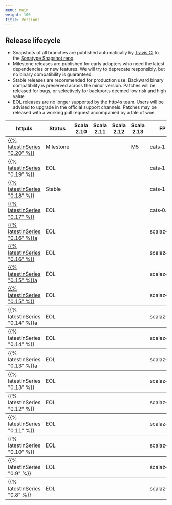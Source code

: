 ```yaml
---
menu: main
weight: 100
title: Versions
---
```


## Release lifecycle

* <span class="badge badge-danger">Snapshots</span> of all branches
  are published automatically by [Travis CI] to the [Sonatype Snapshot
  repo].
* <span class="badge badge-warning">Milestone</span> releases are
  published for early adopters who need the latest dependencies or new
  features.  We will try to deprecate responsibly, but no binary
  compatibility is guaranteed.
* <span class="badge badge-success">Stable</span> releases are
  recommended for production use.  Backward binary compatibility is
  preserved across the minor version.  Patches will be released for
  bugs, or selectively for backports deemed low risk and high value.
* <span class="badge badge-secondary">EOL</span> releases are no
  longer supported by the http4s team.  Users will be advised to upgrade
  in the official support channels.  Patches may be released with
  a working pull request accompanied by a tale of woe.

[Travis CI]: https://travis-ci.org/http4s/http4s 
[Sonatype Snapshot repo]: https://oss.sonatype.org/content/repositories/snapshots/org/http4s/

<table class="table table-responsive table-hover">
  <thead>
    <tr>
      <th>http4s</th>
      <th class="text-center">Status</th>
      <th class="text-center">Scala 2.10</th>
      <th class="text-center">Scala 2.11</th>
      <th class="text-center">Scala 2.12</th>
      <th class="text-center">Scala 2.13</th>	
      <th>FP</th>
      <th>Streaming</th>
      <th>JDK</th>
    </tr>
  </thead>
  <tbody>
    <tr>
      <td><a href="/v0.20">{{% latestInSeries "0.20" %}}</a></td>
      <td class="text-center"><span class="badge badge-warning">Milestone</span></td>
      <td class="text-center"><i class="fa fa-ban"></i></td>
      <td class="text-center"><i class="fa fa-check"></i></td>
      <td class="text-center"><i class="fa fa-check"></i></td>
      <td class="text-center">M5</td>
      <td>cats&#8209;1</td>
      <td>fs2&#8209;1</td>
      <td>1.8+</td>
    </tr>
    <tr>
      <td><a href="/v0.19">{{% latestInSeries "0.19" %}}</a></td>
      <td class="text-center"><span class="badge badge-secondary">EOL</span></td>
      <td class="text-center"><i class="fa fa-ban"></i></td>
      <td class="text-center"><i class="fa fa-check"></i></td>
      <td class="text-center"><i class="fa fa-check"></i></td>
      <td class="text-center"><i class="fa fa-ban"></i></td>	  
      <td>cats&#8209;1</td>
      <td>fs2&#8209;1</td>
      <td>1.8+</td>
    </tr>
    <tr>
      <td><a href="/v0.18">{{% latestInSeries "0.18" %}}</a></td>
      <td class="text-center"><span class="badge badge-success">Stable</span></td>
      <td class="text-center"><i class="fa fa-ban"></i></td>
      <td class="text-center"><i class="fa fa-check"></i></td>
      <td class="text-center"><i class="fa fa-check"></i></td>
      <td class="text-center"><i class="fa fa-ban"></i></td>	  
      <td>cats&#8209;1</td>
      <td>fs2&#8209;0.10</td>
      <td>1.8+</td>
    </tr>
    <tr>
      <td><a href="/v0.17">{{% latestInSeries "0.17" %}}</a></td>
      <td class="text-center"><span class="badge badge-secondary">EOL</span></td>
      <td class="text-center"><i class="fa fa-ban"></i></td>
      <td class="text-center"><i class="fa fa-check"></i></td>
      <td class="text-center"><i class="fa fa-check"></i></td>
      <td class="text-center"><i class="fa fa-ban"></i></td>	  
      <td>cats&#8209;0.9</td>
      <td>fs2&#8209;0.9</td>
      <td>1.8+</td>
    </tr>
    <tr>
      <td><a href="/v0.16">{{% latestInSeries "0.16" %}}a</a></td>
      <td class="text-center"><span class="badge badge-secondary">EOL</span></td>
      <td class="text-center"><i class="fa fa-check"></i></td>
      <td class="text-center"><i class="fa fa-check"></i></td>
      <td class="text-center"><i class="fa fa-check"></i></td>
      <td class="text-center"><i class="fa fa-ban"></i></td>	  
      <td>scalaz&#8209;7.2</td>
      <td>scalaz&#8209;stream&#8209;0.8a</td>
      <td>1.8+</td>
    </tr>
    <tr>
      <td><a href="/v0.16">{{% latestInSeries "0.16" %}}</a></td>
      <td class="text-center"><span class="badge badge-secondary">EOL</span></td>
      <td class="text-center"><i class="fa fa-check"></i></td>
      <td class="text-center"><i class="fa fa-check"></i></td>
      <td class="text-center"><i class="fa fa-check"></i></td>
      <td class="text-center"><i class="fa fa-ban"></i></td>
      <td>scalaz&#8209;7.1</td>
      <td>scalaz&#8209;stream&#8209;0.8</td>
      <td>1.8+</td>
    </tr>
    <tr>
      <td><a href="/v0.15">{{% latestInSeries "0.15" %}}a</a></td>
      <td class="text-center"><span class="badge badge-secondary">EOL</span></td>
      <td class="text-center"><i class="fa fa-check"></i></td>
      <td class="text-center"><i class="fa fa-check"></i></td>
      <td class="text-center"><i class="fa fa-check"></i></td>
      <td class="text-center"><i class="fa fa-ban"></i></td>	  
      <td>scalaz&#8209;7.2</td>
      <td>scalaz&#8209;stream&#8209;0.8a</td>
      <td>1.8+</td>
    </tr>
    <tr>
      <td><a href="/v0.15">{{% latestInSeries "0.15" %}}</a></td>
      <td class="text-center"><span class="badge badge-secondary">EOL</span></td>
      <td class="text-center"><i class="fa fa-check"></i></td>
      <td class="text-center"><i class="fa fa-check"></i></td>
      <td class="text-center"><i class="fa fa-check"></i></td>
      <td class="text-center"><i class="fa fa-ban"></i></td>	  
      <td>scalaz&#8209;7.1</td>
      <td>scalaz&#8209;stream&#8209;0.8</td>
      <td>1.8+</td>
    </tr>
  </tbody>
  <tbody>
    <tr>
      <td>{{% latestInSeries "0.14" %}}a</td>
      <td class="text-center"><span class="badge badge-secondary">EOL</span></td>
      <td class="text-center"><i class="fa fa-check"></i></td>
      <td class="text-center"><i class="fa fa-check"></i></td>
      <td class="text-center"><i class="fa fa-ban"></i></td>
      <td class="text-center"><i class="fa fa-ban"></i></td>	  
      <td>scalaz&#8209;7.2</td>
      <td>scalaz&#8209;stream&#8209;0.8a</td>
      <td>1.8+</td>
    </tr>
  </tbody>
  <tbody>
    <tr>
      <td>{{% latestInSeries "0.14" %}}</td>
      <td class="text-center"><span class="badge badge-secondary">EOL</span></td>
      <td class="text-center"><i class="fa fa-check"></i></td>
      <td class="text-center"><i class="fa fa-check"></i></td>
      <td class="text-center"><i class="fa fa-ban"></i></td>
      <td class="text-center"><i class="fa fa-ban"></i></td>
      <td>scalaz&#8209;7.1</td>
      <td>scalaz&#8209;stream&#8209;0.8</td>
      <td>1.8+</td>
    </tr>
  </tbody>
  <tbody>
    <tr>
      <td>{{% latestInSeries "0.13" %}}a</td>
      <td class="text-center"><span class="badge badge-secondary">EOL</span></td>
      <td class="text-center"><i class="fa fa-check"></i></td>
      <td class="text-center"><i class="fa fa-check"></i></td>
      <td class="text-center"><i class="fa fa-ban"></i></td>
      <td class="text-center"><i class="fa fa-ban"></i></td>	  
      <td>scalaz&#8209;7.2</td>
      <td>scalaz&#8209;stream&#8209;0.8a</td>
      <td>1.8+</td>
    </tr>
  </tbody>
  <tbody>
    <tr>
      <td>{{% latestInSeries "0.13" %}}</td>
      <td class="text-center"><span class="badge badge-secondary">EOL</span></td>
      <td class="text-center"><i class="fa fa-check"></i></td>
      <td class="text-center"><i class="fa fa-check"></i></td>
      <td class="text-center"><i class="fa fa-ban"></i></td>
      <td class="text-center"><i class="fa fa-ban"></i></td>	  
      <td>scalaz&#8209;7.1</td>
      <td>scalaz&#8209;stream&#8209;0.8</td>
      <td>1.8+</td>
    </tr>
  </tbody>
  <tbody>
    <tr>
      <td>{{% latestInSeries "0.12" %}}</td>
      <td class="text-center"><span class="badge badge-secondary">EOL</span></td>
      <td class="text-center"><i class="fa fa-check"></i></td>
      <td class="text-center"><i class="fa fa-check"></i></td>
      <td class="text-center"><i class="fa fa-ban"></i></td>
      <td class="text-center"><i class="fa fa-ban"></i></td>	  
      <td>scalaz&#8209;7.1</td>
      <td>scalaz&#8209;stream&#8209;0.8</td>
      <td>1.8+</td>
    </tr>
  </tbody>
  <tbody>
    <tr>
      <td>{{% latestInSeries "0.11" %}}</td>
      <td class="text-center"><span class="badge badge-secondary">EOL</span></td>
      <td class="text-center"><i class="fa fa-check"></i></td>
      <td class="text-center"><i class="fa fa-check"></i></td>
      <td class="text-center"><i class="fa fa-ban"></i></td>
      <td class="text-center"><i class="fa fa-ban"></i></td>	  
      <td>scalaz&#8209;7.1</td>
      <td>scalaz&#8209;stream&#8209;0.8</td>
      <td>1.8+</td>
    </tr>
  </tbody>
  <tbody>
    <tr>
      <td>{{% latestInSeries "0.10" %}}</td>
      <td class="text-center"><span class="badge badge-secondary">EOL</span></td>
      <td class="text-center"><i class="fa fa-check"></i></td>
      <td class="text-center"><i class="fa fa-check"></i></td>
      <td class="text-center"><i class="fa fa-ban"></i></td>
      <td class="text-center"><i class="fa fa-ban"></i></td>	  
      <td>scalaz&#8209;7.1</td>
      <td>scalaz&#8209;stream&#8209;0.7a</td>
      <td>1.8+</td>
    </tr>
  </tbody>
  <tbody>
    <tr>
      <td>{{% latestInSeries "0.9" %}}</td>
      <td class="text-center"><span class="badge badge-secondary">EOL</span></td>
      <td class="text-center"><i class="fa fa-check"></i></td>
      <td class="text-center"><i class="fa fa-check"></i></td>
      <td class="text-center"><i class="fa fa-ban"></i></td>
      <td class="text-center"><i class="fa fa-ban"></i></td>	  
      <td>scalaz&#8209;7.1</td>
      <td>scalaz&#8209;stream&#8209;0.7a</td>
      <td>1.8+</td>
    </tr>
  </tbody>
  <tbody>
    <tr>
      <td>{{% latestInSeries "0.8" %}}</td>
      <td class="text-center"><span class="badge badge-secondary">EOL</span></td>
      <td class="text-center"><i class="fa fa-check"></i></td>
      <td class="text-center"><i class="fa fa-check"></i></td>
      <td class="text-center"><i class="fa fa-ban"></i></td>
      <td class="text-center"><i class="fa fa-ban"></i></td>	  
      <td>scalaz&#8209;7.1</td>
      <td>scalaz&#8209;stream&#8209;0.7a</td>
      <td>1.7+</td>
    </tr>
  </tbody>
</table>
